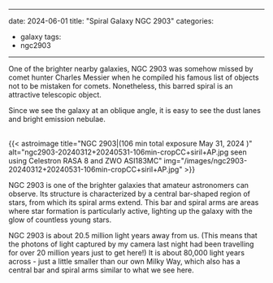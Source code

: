 ------
date: 2024-06-01
title: "Spiral Galaxy NGC 2903"
categories:
- galaxy
tags:
- ngc2903
---

One of the brighter nearby galaxies, NGC 2903 was somehow missed by comet hunter Charles Messier when he compiled his famous list of objects not to be mistaken for comets.  Nonetheless, this barred spiral is an attractive telescopic object.
  
<!--more-->
Since we see the galaxy at an oblique angle, it is easy to see the dust lanes and bright emission nebulae.
   
<br>
{{< astroimage
title="NGC 2903|(106 min total exposure May 31, 2024 )"
   alt="ngc2903-20240312+20240531-106min-cropCC+siril+AP.jpg seen using Celestron RASA 8 and ZWO ASI183MC"
   img="/images/ngc2903-20240312+20240531-106min-cropCC+siril+AP.jpg"
>}}
<br>


NGC 2903 is one of the brighter galaxies that amateur astronomers can observe. Its structure is characterized by a central bar-shaped region of stars, from which its spiral arms extend. This bar and spiral arms are areas where star formation is particularly active, lighting up the galaxy with the glow of countless young stars.

   
NGC 2903 is about 20.5 million light years away from us. (This means that the photons of light captured by my camera last night had been travelling for over 20 million years just to get here!) 
It is about 80,000 light years across - just a little smaller than our own Milky Way, which also has a central bar and spiral arms similar to what we see here.


